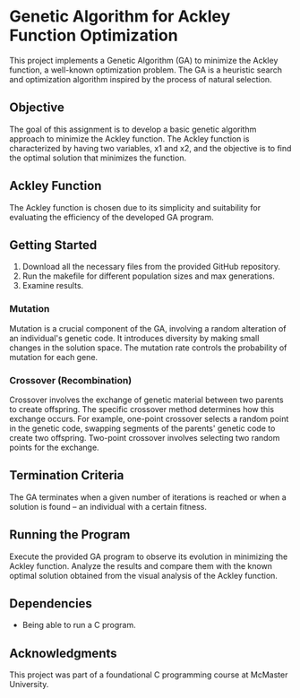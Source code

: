 # Genetic Algorithm for Ackley Function Optimization

This project implements a Genetic Algorithm (GA) to minimize the Ackley function, a well-known optimization problem. The GA is a heuristic search and optimization algorithm inspired by the process of natural selection.

## Objective

The goal of this assignment is to develop a basic genetic algorithm approach to minimize the Ackley function. The Ackley function is characterized by having two variables, x1 and x2, and the objective is to find the optimal solution that minimizes the function.

## Ackley Function

The Ackley function is chosen due to its simplicity and suitability for evaluating the efficiency of the developed GA program.

## Getting Started

1. Download all the necessary files from the provided GitHub repository.
2. Run the makefile for different population sizes and max generations.
3. Examine results.

### Mutation

Mutation is a crucial component of the GA, involving a random alteration of an individual's genetic code. It introduces diversity by making small changes in the solution space. The mutation rate controls the probability of mutation for each gene.

### Crossover (Recombination)

Crossover involves the exchange of genetic material between two parents to create offspring. The specific crossover method determines how this exchange occurs. For example, one-point crossover selects a random point in the genetic code, swapping segments of the parents' genetic code to create two offspring. Two-point crossover involves selecting two random points for the exchange.

## Termination Criteria

The GA terminates when a given number of iterations is reached or when a solution is found – an individual with a certain fitness.

## Running the Program

Execute the provided GA program to observe its evolution in minimizing the Ackley function. Analyze the results and compare them with the known optimal solution obtained from the visual analysis of the Ackley function.

## Dependencies

- Being able to run a C program.

## Acknowledgments

This project was part of a foundational C programming course at McMaster University.
